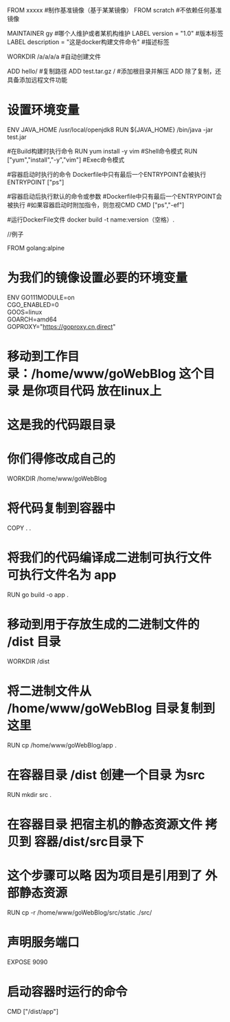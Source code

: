 FROM xxxxx   #制作基准镜像（基于某某镜像）
FROM scratch #不依赖任何基准镜像

MAINTAINER gy   #哪个人维护或者某机构维护
LABEL version = "1.0" #版本标签
LABEL description = "这是docker构建文件命令" #描述标签

WORKDIR /a/a/a/a   #自动创建文件

ADD hello/   #复制路径
ADD test.tar.gz / #添加根目录并解压
ADD 除了复制，还具备添加远程文件功能

# 设置环境变量
ENV JAVA_HOME /usr/local/openjdk8
RUN ${JAVA_HOME} /bin/java -jar test.jar


#在Build构建时执行命令
RUN yum install -y vim  #Shell命令模式
RUN ["yum","install","-y","vim"]    #Exec命令模式

#容器启动时执行的命令   Dockerfile中只有最后一个ENTRYPOINT会被执行
ENTRYPOINT ["ps"]

#容器启动后执行默认的命令或参数
#Dockerfile中只有最后一个ENTRYPOINT会被执行
#如果容器启动时附加指令，则忽视CMD
CMD ["ps","-ef"]

#运行DockerFile文件
docker build -t name:version（空格）. 



//例子

FROM golang:alpine

# 为我们的镜像设置必要的环境变量
ENV GO111MODULE=on \
    CGO_ENABLED=0 \
    GOOS=linux \
    GOARCH=amd64 \
	GOPROXY="https://goproxy.cn,direct"
	
# 移动到工作目录：/home/www/goWebBlog 这个目录 是你项目代码 放在linux上  
# 这是我的代码跟目录 
# 你们得修改成自己的
WORKDIR /home/www/goWebBlog

# 将代码复制到容器中
COPY . .

# 将我们的代码编译成二进制可执行文件  可执行文件名为 app
RUN go build -o app .

# 移动到用于存放生成的二进制文件的 /dist 目录
WORKDIR /dist

# 将二进制文件从 /home/www/goWebBlog 目录复制到这里
RUN cp /home/www/goWebBlog/app .
# 在容器目录 /dist 创建一个目录 为src
RUN mkdir src .
# 在容器目录 把宿主机的静态资源文件 拷贝到 容器/dist/src目录下
# 这个步骤可以略  因为项目是引用到了 外部静态资源
RUN cp -r /home/www/goWebBlog/src/static ./src/
# 声明服务端口
EXPOSE 9090

# 启动容器时运行的命令
CMD ["/dist/app"]

